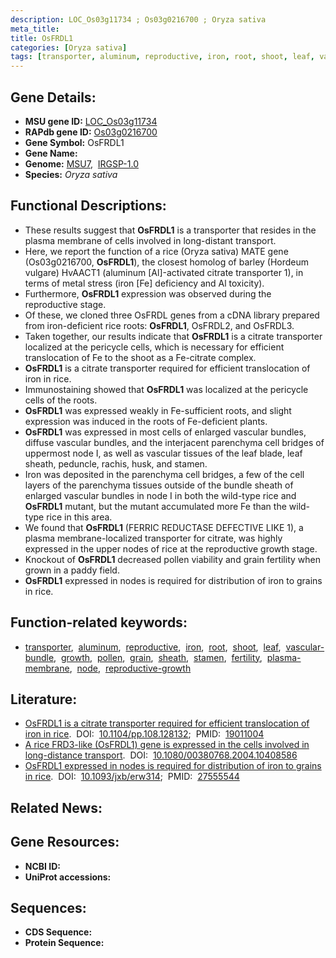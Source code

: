 ```yaml
---
description: LOC_Os03g11734 ; Os03g0216700 ; Oryza sativa
meta_title:
title: OsFRDL1
categories: [Oryza sativa]
tags: [transporter, aluminum, reproductive, iron, root, shoot, leaf, vascular bundle, growth, pollen, grain, sheath, stamen, fertility, plasma membrane, node, reproductive growth]
---
```


## Gene Details:
- **MSU gene ID:** [LOC_Os03g11734](http://rice.uga.edu/cgi-bin/ORF_infopage.cgi?orf=LOC_Os03g11734)  
- **RAPdb gene ID:** [Os03g0216700](https://rapdb.dna.affrc.go.jp/locus/?name=Os03g0216700)  
- **Gene Symbol:** OsFRDL1
- **Gene Name:**
- **Genome:**  [MSU7](http://rice.uga.edu/),&nbsp;&nbsp;[IRGSP-1.0](https://rapdb.dna.affrc.go.jp/download/irgsp1.html)
- **Species:** *Oryza sativa*

## Functional Descriptions:
   - These results suggest that **OsFRDL1** is a transporter that resides in the plasma membrane of cells involved in long-distant transport.
   - Here, we report the function of a rice (Oryza sativa) MATE gene (Os03g0216700, **OsFRDL1**), the closest homolog of barley (Hordeum vulgare) HvAACT1 (aluminum [Al]-activated citrate transporter 1), in terms of metal stress (iron [Fe] deficiency and Al toxicity).
   - Furthermore, **OsFRDL1** expression was observed during the reproductive stage.
   - Of these, we cloned three OsFRDL genes from a cDNA library prepared from iron-deficient rice roots: **OsFRDL1**, OsFRDL2, and OsFRDL3.
   - Taken together, our results indicate that **OsFRDL1** is a citrate transporter localized at the pericycle cells, which is necessary for efficient translocation of Fe to the shoot as a Fe-citrate complex.
   - **OsFRDL1** is a citrate transporter required for efficient translocation of iron in rice.
   - Immunostaining showed that **OsFRDL1** was localized at the pericycle cells of the roots.
   - **OsFRDL1** was expressed weakly in Fe-sufficient roots, and slight expression was induced in the roots of Fe-deficient plants.
   - **OsFRDL1** was expressed in most cells of enlarged vascular bundles, diffuse vascular bundles, and the interjacent parenchyma cell bridges of uppermost node I, as well as vascular tissues of the leaf blade, leaf sheath, peduncle, rachis, husk, and stamen.
   - Iron was deposited in the parenchyma cell bridges, a few of the cell layers of the parenchyma tissues outside of the bundle sheath of enlarged vascular bundles in node I in both the wild-type rice and **OsFRDL1** mutant, but the mutant accumulated more Fe than the wild-type rice in this area.
   - We found that **OsFRDL1** (FERRIC REDUCTASE DEFECTIVE LIKE 1), a plasma membrane-localized transporter for citrate, was highly expressed in the upper nodes of rice at the reproductive growth stage.
   - Knockout of **OsFRDL1** decreased pollen viability and grain fertility when grown in a paddy field.
   - **OsFRDL1** expressed in nodes is required for distribution of iron to grains in rice.

## Function-related keywords:
   - [transporter](/tags/transporter/),&nbsp;&nbsp;[aluminum](/tags/aluminum/),&nbsp;&nbsp;[reproductive](/tags/reproductive/),&nbsp;&nbsp;[iron](/tags/iron/),&nbsp;&nbsp;[root](/tags/root/),&nbsp;&nbsp;[shoot](/tags/shoot/),&nbsp;&nbsp;[leaf](/tags/leaf/),&nbsp;&nbsp;[vascular-bundle](/tags/vascular-bundle/),&nbsp;&nbsp;[growth](/tags/growth/),&nbsp;&nbsp;[pollen](/tags/pollen/),&nbsp;&nbsp;[grain](/tags/grain/),&nbsp;&nbsp;[sheath](/tags/sheath/),&nbsp;&nbsp;[stamen](/tags/stamen/),&nbsp;&nbsp;[fertility](/tags/fertility/),&nbsp;&nbsp;[plasma-membrane](/tags/plasma-membrane/),&nbsp;&nbsp;[node](/tags/node/),&nbsp;&nbsp;[reproductive-growth](/tags/reproductive-growth/)

## Literature:
   - [OsFRDL1 is a citrate transporter required for efficient translocation of iron in rice](https://www.doi.org/10.1104/pp.108.128132).&nbsp;&nbsp;DOI:&nbsp;&nbsp;[10.1104/pp.108.128132](https://www.doi.org/10.1104/pp.108.128132);&nbsp;&nbsp;PMID:&nbsp;&nbsp;[19011004](https://pubmed.ncbi.nlm.nih.gov/19011004/)
   - [A rice FRD3-like (OsFRDL1) gene is expressed in the cells involved in long-distance transport](https://www.doi.org/10.1080/00380768.2004.10408586).&nbsp;&nbsp;DOI:&nbsp;&nbsp;[10.1080/00380768.2004.10408586](https://www.doi.org/10.1080/00380768.2004.10408586)
   - [OsFRDL1 expressed in nodes is required for distribution of iron to grains in rice](https://www.doi.org/10.1093/jxb/erw314).&nbsp;&nbsp;DOI:&nbsp;&nbsp;[10.1093/jxb/erw314](https://www.doi.org/10.1093/jxb/erw314);&nbsp;&nbsp;PMID:&nbsp;&nbsp;[27555544](https://pubmed.ncbi.nlm.nih.gov/27555544/)

## Related News:

## Gene Resources:
- **NCBI ID:**  []()
- **UniProt accessions:** [](https://www.uniprot.org/uniprotkb//entry)

## Sequences:
- **CDS Sequence:**
- **Protein Sequence:**
